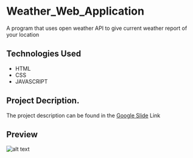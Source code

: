 # Weather_Web_Application
A program that uses open weather API to give current weather report of your location

## Technologies Used
  - HTML
  - CSS
  - JAVASCRIPT

## Project Decription. 
The project description can be found in the [Google Slide](https://docs.google.com/presentation/d/1k13lPpMOenkyew0OBXifVAOZMboggeDoXU7PThQXjgs/edit?usp=sharing) Link


## Preview
![alt text](https://user-images.githubusercontent.com/68517660/177348931-9d15bac7-14bb-4cdb-838a-26455f18d3fc.jpg)

